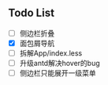 ## Todo List

- [ ] 侧边栏折叠
- [x] 面包屑导航
- [ ] 拆解App/index.less
- [ ] 升级antd解决hover的bug
- [ ] 侧边栏只能展开一级菜单
